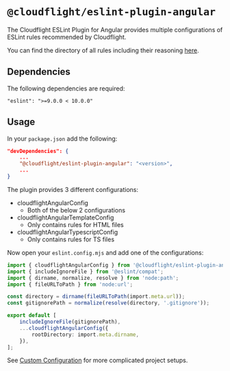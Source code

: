 # `@cloudflight/eslint-plugin-angular`

The Cloudflight ESLint Plugin for Angular provides multiple configurations of ESLint rules recommended by Cloudflight.

You can find the directory of all rules including their reasoning [here](src/configs).

## Dependencies

The following dependencies are required:

```
"eslint": ">=9.0.0 < 10.0.0"
```

## Usage

In your `package.json` add the following:

```json
"devDependencies": {
    ...
    "@cloudflight/eslint-plugin-angular": "<version>",
    ...
}
```

The plugin provides 3 different configurations:

-   cloudflightAngularConfig
    -   Both of the below 2 configurations
-   cloudflightAngularTemplateConfig
    -   Only contains rules for HTML files
-   cloudflightAngularTypescriptConfig
    -   Only contains rules for TS files

Now open your `eslint.config.mjs` and add one of the configurations:

```ts
import { cloudflightAngularConfig } from '@cloudflight/eslint-plugin-angular';
import { includeIgnoreFile } from '@eslint/compat';
import { dirname, normalize, resolve } from 'node:path';
import { fileURLToPath } from 'node:url';

const directory = dirname(fileURLToPath(import.meta.url));
const gitignorePath = normalize(resolve(directory, '.gitignore'));

export default [
    includeIgnoreFile(gitignorePath),
    ...cloudflightAngularConfig({
        rootDirectory: import.meta.dirname,
    }),
];
```
See [Custom Configuration](../../CUSTOM_CONFIGURATION.md) for more complicated project setups.
